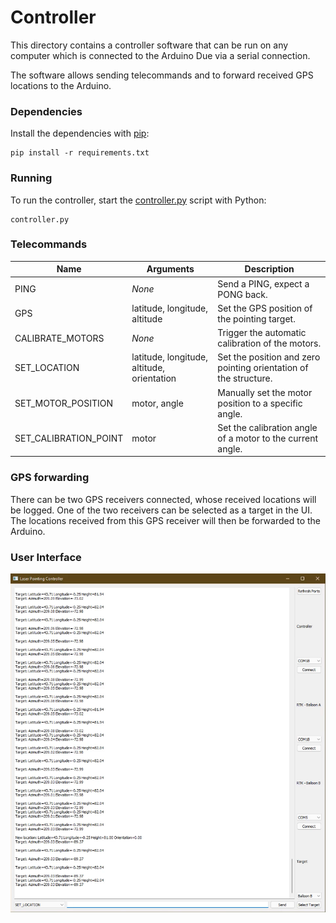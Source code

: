 # Controller

This directory contains a controller software that can be run on any computer which is connected
to the Arduino Due via a serial connection.

The software allows sending telecommands and to forward received GPS locations
to the Arduino.

### Dependencies

Install the dependencies with
[pip](https://packaging.python.org/en/latest/tutorials/installing-packages/#use-pip-for-installing):

```shell
pip install -r requirements.txt
```

### Running

To run the controller, start the [controller.py](controller.py) script with Python:

```shell
controller.py
```

### Telecommands

| Name                  | Arguments                                  | Description                                                      |
|-----------------------|--------------------------------------------|------------------------------------------------------------------|
| PING                  | _None_                                     | Send a PING, expect a PONG back.                                 |
| GPS                   | latitude, longitude, altitude              | Set the GPS position of the pointing target.                     |
| CALIBRATE_MOTORS      | _None_                                     | Trigger the automatic calibration of the motors.                 |
| SET_LOCATION          | latitude, longitude, altitude, orientation | Set the position and zero pointing orientation of the structure. |
| SET_MOTOR_POSITION    | motor, angle                               | Manually set the motor position to a specific angle.             |
| SET_CALIBRATION_POINT | motor                                      | Set the calibration angle of a motor to the current angle.       |

### GPS forwarding
There can be two GPS receivers connected, whose received locations will be logged.
One of the two receivers can be selected as a target in the UI.
The locations received from this GPS receiver will then be forwarded to the Arduino.

### User Interface
![User interface screenshot](../images/User%20Interface.png)
